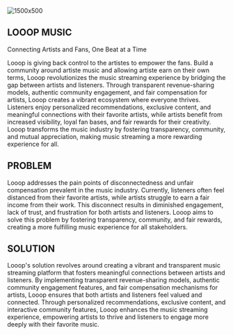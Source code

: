 ![1500x500](https://github.com/Looop-content-Dapp/LOOOP_MOBILE/assets/100144413/d4ecff13-4a8e-444b-bebe-780823a3651b)


## LOOOP MUSIC
Connecting Artists and Fans, One Beat at a Time

Looop is giving back control to the artistes to empower the fans. Build a community around artiste music and allowing artiste earn on their own terms, Looop revolutionizes the music streaming experience by bridging the gap between artists and listeners. Through transparent revenue-sharing models, authentic community engagement, and fair compensation for artists, Looop creates a vibrant ecosystem where everyone thrives. Listeners enjoy personalized recommendations, exclusive content, and meaningful connections with their favorite artists, while artists benefit from increased visibility, loyal fan bases, and fair rewards for their creativity. Looop transforms the music industry by fostering transparency, community, and mutual appreciation, making music streaming a more rewarding experience for all.

## PROBLEM

Looop addresses the pain points of disconnectedness and unfair compensation prevalent in the music industry. Currently, listeners often feel distanced from their favorite artists, while artists struggle to earn a fair income from their work. This disconnect results in diminished engagement, lack of trust, and frustration for both artists and listeners. Looop aims to solve this problem by fostering transparency, community, and fair rewards, creating a more fulfilling music experience for all stakeholders.

## SOLUTION

Looop's solution revolves around creating a vibrant and transparent music streaming platform that fosters meaningful connections between artists and listeners. By implementing transparent revenue-sharing models, authentic community engagement features, and fair compensation mechanisms for artists, Looop ensures that both artists and listeners feel valued and connected. Through personalized recommendations, exclusive content, and interactive community features, Looop enhances the music streaming experience, empowering artists to thrive and listeners to engage more deeply with their favorite music.
